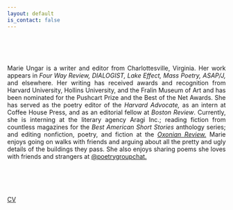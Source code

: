 ```yaml
---
layout: default
is_contact: false
---
```

<br>
<br>
<br>
<p align="justify">Marie Ungar is a writer and editor from Charlottesville, Virginia. Her work appears in <i>Four Way Review, DIALOGIST, Lake Effect, Mass Poetry, ASAP/J,</i> and elsewhere. Her writing has received awards and recognition from Harvard University, Hollins University, and the Fralin Museum of Art and has been nominated for the Pushcart Prize and the Best of the Net Awards. She has served as the poetry editor of the <i>Harvard Advocate,</i> as an intern at Coffee House Press, and as an editorial fellow at <i>Boston Review</i>. Currently, she is interning at the literary agency Aragi Inc.; reading fiction from countless magazines for the <i>Best American Short Stories</i> anthology series; and editing nonfiction, poetry, and fiction at the <i><a href="https://oxonianreview.com/" target="_blank">Oxonian Review.</a></i> Marie enjoys going on walks with friends and arguing about all the pretty and ugly details of the buildings they pass. She also enjoys sharing poems she loves with friends and strangers at <a href="https://www.instagram.com/poetrygroupchat/" target="_blank">@poetrygroupchat.</a></p>
<br>
<br>
<br>
<br>
<a href="MarieUngarCV.pdf" target="_blank">CV</a>
<br>
<br>